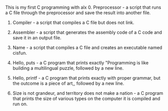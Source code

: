 This is my first C programming with alx
0. Preprocessor - a script that runs a C file through the preprocessor and save the result into another file.



1. Compiler - a script that compiles a C file but does not link.



2. Assembler - a script that generates the assembly code of a C code and save it in an output file.



3. Name - a script that compiles a C file and creates an executable named cisfun.



4. Hello, puts - a C program that prints exactly "Programming is like building a multilingual puzzle, followed by a new line.



5. Hello, printf - a C program that prints exactly with proper grammar, but the outcome is a piece of art,, followed by a new line.



6. Size is not grandeur, and territory does not make a nation - a C program that prints the size of various types on the computer it is compiled and run on.
